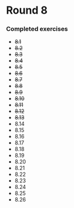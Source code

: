 # Round 8

### Completed exercises


* ~~8.1~~
* ~~8.2~~
* ~~8.3~~
* ~~8.4~~
* ~~8.5~~
* ~~8.6~~
* ~~8.7~~
* ~~8.8~~
* ~~8.9~~
* ~~8.10~~
* ~~8.11~~
* ~~8.12~~
* ~~8.13~~
* 8.14
* 8.15
* 8.16
* 8.17
* 8.18
* 8.19
* 8.20
* 8.21
* 8.22
* 8.23
* 8.24
* 8.25
* 8.26
